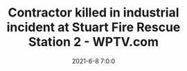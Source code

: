 ---
"title": "Contractor killed in industrial incident at Stuart Fire Rescue Station 2 - WPTV.com"
"date": "2021-6-8 7:0:0"
"feed_name": "GOOGLENEWSINDUSTRIAL"
"feed_website": "https://news.google.com/search?q=industrial%2Bincident&hl=en-US&gl=US&ceid=US:en"
"feed_rss": "https://news.google.com/rss/search?q=industrial%2Bincident&hl=en-US&gl=US&ceid=US:en"
"link": "https://www.wptv.com/news/region-martin-county/stuart/contractor-killed-in-industrial-incident-at-fire-station"
"file": "_posts/2021-1-1-3de3f046618092a4e18761aa0f47e3c1792a120f.md"
"accident": "1"
"drilling": "1"
"dead": "1"
"injured": "0"
---